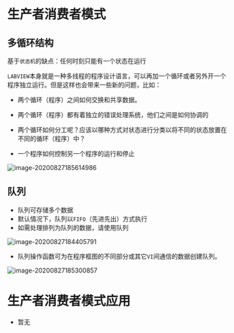 # 生产者消费者模式

## 多循环结构

基于`状态机`的缺点：任何时刻只能有一个状态在运行

`LABVIEW`本身就是一种多线程的程序设计语言，可以再加一个循环或者另外开一个程序独立运行。但是这样也会带来一些新的问题，比如：

- 两个循环（程序）之间如何交换和共享数据。
- 两个循环（程序）都有着独立的错误处理系统，他们之间是如何协调的
- 两个循环如何分工呢？应该以哪种方式对状态进行分类以将不同的状态放置在不同的循环（程序）中？

- 一个程序如何控制另一个程序的运行和停止

![image-20200827185614986](https://gitee.com/zr001/writeimges/raw/master/images/image-20200827185614986.png)

## 队列

- 队列可存储多个数据
- 默认情况下，队列以`FIFO`（先进先出）方式执行
- 如需处理排列为队列的数据，请使用队列

![image-20200827184405791](https://gitee.com/zr001/writeimges/raw/master/images/image-20200827184405791.png)

- 队列操作函数可为在程序框图的不同部分或其它`VI`间通信的数据创建队列。

![image-20200827185300857](https://gitee.com/zr001/writeimges/raw/master/images/image-20200827185300857.png)

# 生产者消费者模式应用

- 暂无
